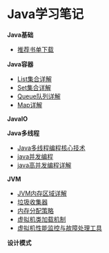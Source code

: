 # Java学习笔记
**Java基础**  
* [推荐书单下载](https://github.com/lvCmx/study/blob/master/note/java/%E4%B9%A6%E5%8D%95/%E4%B9%A6%E5%8D%95.md)  

**Java容器**  
* [List集合详解](https://github.com/lvCmx/study/blob/master/note/java/java%E5%AE%B9%E5%99%A8/List.md)  
* [Set集合详解](https://github.com/lvCmx/study/blob/master/note/java/java%E5%AE%B9%E5%99%A8/Set.md)  
* [Queue队列详解](https://github.com/lvCmx/study/blob/master/note/java/java%E5%AE%B9%E5%99%A8/Queue.md)  
* [Map详解](https://github.com/lvCmx/study/blob/master/note/java/java%E5%AE%B9%E5%99%A8/Map.md)  

**JavaIO**  


**Java多线程**  
* [Java多线程编程核心技术](https://github.com/lvCmx/study/blob/master/note/java/Java%E5%A4%9A%E7%BA%BF%E7%A8%8B%E7%BC%96%E7%A8%8B%E6%A0%B8%E5%BF%83%E6%8A%80%E6%9C%AF/index.md)  
* [java并发编程](https://github.com/lvCmx/study/blob/master/note/java/java%E5%B9%B6%E5%8F%91%E7%BC%96%E7%A8%8B/index.md)  
* [java高并发编程详解](https://github.com/lvCmx/study/blob/master/note/java/java%E9%AB%98%E5%B9%B6%E5%8F%91%E7%BC%96%E7%A8%8B%E8%AF%A6%E8%A7%A3/index.md)

**JVM**
* [JVM内存区域详解](https://github.com/lvCmx/study/blob/master/note/java/jvm/JVM%E5%86%85%E5%AD%98%E5%8C%BA%E5%9F%9F.md)  
* [垃圾收集器](https://github.com/lvCmx/study/blob/master/note/java/jvm/%E5%9E%83%E5%9C%BE%E6%94%B6%E9%9B%86%E5%99%A8.md)  
* [内存分配策略](https://github.com/lvCmx/study/blob/master/note/java/jvm/%E5%86%85%E5%AD%98%E5%88%86%E9%85%8D%E7%AD%96%E7%95%A5.md)  
* [虚拟机类加载机制](https://github.com/lvCmx/study/blob/master/note/java/jvm/)  
* [虚拟机性能监控与故障处理工具](https://github.com/lvCmx/study/blob/master/note/java/jvm/)

**设计模式**  
